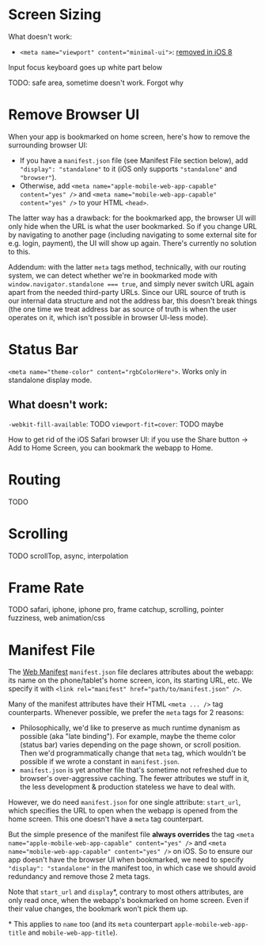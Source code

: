 # Screen Sizing

What doesn't work:

- `<meta name="viewport" content="minimal-ui">`: [removed in iOS 8](https://stackoverflow.com/questions/18793072/impossible-to-hide-navigation-bars-in-safari-ios-7-for-iphone-ipod-touch)

Input focus keyboard goes up white part below

TODO: safe area, sometime doesn't work. Forgot why

# Remove Browser UI

When your app is bookmarked on home screen, here's how to remove the surrounding browser UI:

- If you have a `manifest.json` file (see Manifest File section below), add `"display": "standalone"` to it (iOS only supports `"standalone"` and `"browser"`).
- Otherwise, add `<meta name="apple-mobile-web-app-capable" content="yes" />` and `<meta name="mobile-web-app-capable" content="yes" />` to your HTML `<head>`.

The latter way has a drawback: for the bookmarked app, the browser UI will only hide when the URL is what the user bookmarked. So if you change URL by navigating to another page (including navigating to some external site for e.g. login, payment), the UI will show up again. There's currently no solution to this.

Addendum: with the latter `meta` tags method, technically, with our routing system, we can detect whether we're in bookmarked mode with `window.navigator.standalone === true`, and simply never switch URL again apart from the needed third-party URLs. Since our URL source of truth is our internal data structure and not the address bar, this doesn't break things (the one time we treat address bar as source of truth is when the user operates on it, which isn't possible in browser UI-less mode).

# Status Bar

`<meta name="theme-color" content="rgbColorHere">`. Works only in standalone display mode.

## What doesn't work:

`-webkit-fill-available`: TODO
`viewport-fit=cover`: TODO maybe

How to get rid of the iOS Safari browser UI: if you use the Share button → Add to Home Screen, you can bookmark the webapp to Home.

# Routing

TODO

# Scrolling

TODO scrollTop, async, interpolation

# Frame Rate

TODO safari, iphone, iphone pro, frame catchup, scrolling, pointer fuzziness, web animation/css

# Manifest File

The [Web Manifest](https://developer.mozilla.org/en-US/docs/Web/Manifest) `manifest.json` file declares attributes about the webapp: its name on the phone/tablet's home screen, icon, its starting URL, etc. We specify it with `<link rel="manifest" href="path/to/manifest.json" />`.

Many of the manifest attributes have their HTML `<meta ... />` tag counterparts. Whenever possible, we prefer the `meta` tags for 2 reasons:

- Philosophically, we'd like to preserve as much runtime dynanism as possible (aka "late binding"). For example, maybe the theme color (status bar) varies depending on the page shown, or scroll position. Then we'd programmatically change that `meta` tag, which wouldn't be possible if we wrote a constant in `manifest.json`.
- `manifest.json` is yet another file that's sometime not refreshed due to browser's over-aggressive caching. The fewer attributes we stuff in it, the less development & production stateless we have to deal with.

However, we do need `manifest.json` for one single attribute: `start_url`, which specifies the URL to open when the webapp is opened from the home screen. This one doesn't have a `meta` tag counterpart.

But the simple presence of the manifest file **always overrides** the tag `<meta name="apple-mobile-web-app-capable" content="yes" />` and `<meta name="mobile-web-app-capable" content="yes" />` on iOS. So to ensure our app doesn't have the browser UI when bookmarked, we need to specify `"display": "standalone"` in the manifest too, in which case we should avoid redundancy and remove those 2 meta tags.

Note that `start_url` and `display`\*, contrary to most others attributes, are only read once, when the webapp's bookmarked on home screen. Even if their value changes, the bookmark won't pick them up.

\* This applies to `name` too (and its `meta` counterpart `apple-mobile-web-app-title` and `mobile-web-app-title`).

